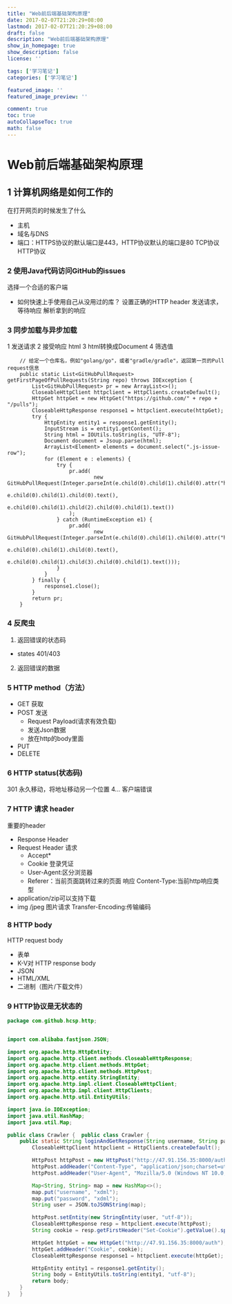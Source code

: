 ```yaml
---
title: "Web前后端基础架构原理"
date: 2017-02-07T21:20:29+08:00
lastmod: 2017-02-07T21:20:29+08:00
draft: false
description: "Web前后端基础架构原理"
show_in_homepage: true
show_description: false
license: ''

tags: ['学习笔记']
categories: ['学习笔记']

featured_image: ''
featured_image_preview: ''

comment: true
toc: true
autoCollapseToc: true
math: false
---
```


<!--more-->
# Web前后端基础架构原理
## 1 计算机网络是如何工作的

在打开网页的时候发生了什么

- 主机
- 域名与DNS
- 端口：HTTPS协议的默认端口是443，HTTP协议默认的端口是80
TCP协议
HTTP协议

### 2 使用Java代码访问GitHub的issues
选择一个合适的客户端
- 如何快速上手使用自己从没用过的库？
设置正确的HTTP header
发送请求，等待响应
解析拿到的响应

### 3 同步加载与异步加载

1 发送请求
2 接受响应 html
3 html转换成Document
4 筛选值
```
    // 给定一个仓库名，例如"golang/go"，或者"gradle/gradle"，返回第一页的Pull request信息
    public static List<GitHubPullRequest> getFirstPageOfPullRequests(String repo) throws IOException {
        List<GitHubPullRequest> pr = new ArrayList<>();
        CloseableHttpClient httpclient = HttpClients.createDefault();
        HttpGet httpGet = new HttpGet("https://github.com/" + repo + "/pulls");
        CloseableHttpResponse response1 = httpclient.execute(httpGet);
        try {
            HttpEntity entity1 = response1.getEntity();
            InputStream is = entity1.getContent();
            String html = IOUtils.toString(is, "UTF-8");
            Document document = Jsoup.parse(html);
            ArrayList<Element> elements = document.select(".js-issue-row");
            for (Element e : elements) {
                try {
                    pr.add(
                            new GitHubPullRequest(Integer.parseInt(e.child(0).child(1).child(0).attr("href").substring(20)),
                                    e.child(0).child(1).child(0).text(),
                                    e.child(0).child(1).child(2).child(0).child(1).text())
                    );
                } catch (RuntimeException e1) {
                    pr.add(
                            new GitHubPullRequest(Integer.parseInt(e.child(0).child(1).child(0).attr("href").substring(20)),
                                    e.child(0).child(1).child(0).text(),
                                    e.child(0).child(1).child(3).child(0).child(1).text()));
                }
            }
        } finally {
            response1.close();
        }
        return pr;
    }
```
### 4 反爬虫
1. 返回错误的状态码

- states 401/403

2. 返回错误的数据 

### 5 HTTP method（方法）
- GET 获取 
- POST 发送
    - Request Payload(请求有效负载)
    - 发送Json数据
    - 放在http的body里面
- PUT
- DELETE

### 6 HTTP status(状态码)
301 永久移动，将地址移动另一个位置
4... 客户端错误
### 7 HTTP 请求 header
重要的header
- Response Header
- Request Header
请求
    - Accept*
    - Cookie 登录凭证
    - User-Agent:区分浏览器
    - Referer：当前页面跳转过来的页面
响应
Content-Type:当前http响应类型
- application/zip可以支持下载
- img /jpeg 图片请求
Transfer-Encoding:传输编码
### 8 HTTP body
HTTP request body
- 表单
- K-V对
HTTP response body
- JSON
- HTML/XML
- 二进制（图片/下载文件）
### 9 HTTP协议是无状态的

```java
package com.github.hcsp.http;


import com.alibaba.fastjson.JSON;

import org.apache.http.HttpEntity;
import org.apache.http.client.methods.CloseableHttpResponse;
import org.apache.http.client.methods.HttpGet;
import org.apache.http.client.methods.HttpPost;
import org.apache.http.entity.StringEntity;
import org.apache.http.impl.client.CloseableHttpClient;
import org.apache.http.impl.client.HttpClients;
import org.apache.http.util.EntityUtils;

import java.io.IOException;
import java.util.HashMap;
import java.util.Map;

public class Crawler {	public class Crawler {
    public static String loginAndGetResponse(String username, String password) {}	    public static String loginAndGetResponse(String username, String password) throws IOException {
        CloseableHttpClient httpclient = HttpClients.createDefault();

        HttpPost httpPost = new HttpPost("http://47.91.156.35:8000/auth/login");
        httpPost.addHeader("Content-Type", "application/json;charset=utf-8");
        httpPost.addHeader("User-Agent", "Mozilla/5.0 (Windows NT 10.0; Win64; x64) AppleWebKit/537.36 (KHTML, like Gecko) Chrome/80.0.3987.100 Safari/537.36");

        Map<String, String> map = new HashMap<>();
        map.put("username", "xdml");
        map.put("password", "xdml");
        String user = JSON.toJSONString(map);

        httpPost.setEntity(new StringEntity(user, "utf-8"));
        CloseableHttpResponse resp = httpclient.execute(httpPost);
        String cookie = resp.getFirstHeader("Set-Cookie").getValue().split(";")[0];

        HttpGet httpGet = new HttpGet("http://47.91.156.35:8000/auth");
        httpGet.addHeader("Cookie", cookie);
        CloseableHttpResponse response1 = httpclient.execute(httpGet);

        HttpEntity entity1 = response1.getEntity();
        String body = EntityUtils.toString(entity1, "utf-8");
        return body;
    }
}	}
```